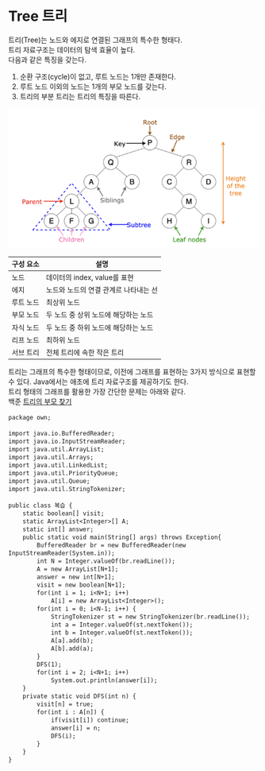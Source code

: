 # Tree 트리

트리(Tree)는 노드와 에지로 연결된 그래프의 특수한 형태다.</br>
트리 자료구조는 데이터의 탐색 효율이 높다.</br>
다음과 같은 특징을 갖는다.
1. 순환 구조(cycle)이 없고, 루트 노드는 1개만 존재한다.</br>
2. 루트 노드 이외의 노드는 1개의 부모 노드를 갖는다.</br>
3. 트리의 부분 트리는 트리의 특징을 따른다.

![tree_image](./image/tree_image.png)

|구성 요소| 설명 |
|--------|------|
|노드|데이터의 index, value를 표현|
|에지|노드와 노드의 연결 관계르 나타내는 선|
|루트 노드|최상위 노드|
|부모 노드|두 노드 중 상위 노드에 해당하는 노드|
|자식 노드|두 노드 중 하위 노드에 해당하는 노드|
|리프 노드|최하위 노드|
|서브 트리|전체 트리에 속한 작은 트리|

트리는 그래프의 특수한 형태이므로, 이전에 그래프를 표현하는 3가지 방식으로 표현할 수 있다. Java에서는 애초에 트리 자료구조를 제공하기도 한다.
</br>
트리 형태의 그래프를 활용한 가장 간단한 문제는 아래와 같다.</br>
백준 [트리의 부모 찾기](https://www.acmicpc.net/problem/11725)
```
package own;

import java.io.BufferedReader;
import java.io.InputStreamReader;
import java.util.ArrayList;
import java.util.Arrays;
import java.util.LinkedList;
import java.util.PriorityQueue;
import java.util.Queue;
import java.util.StringTokenizer;

public class 복습 {
	static boolean[] visit;
	static ArrayList<Integer>[] A;
	static int[] answer;
	public static void main(String[] args) throws Exception{
		BufferedReader br = new BufferedReader(new InputStreamReader(System.in));
		int N = Integer.valueOf(br.readLine());
		A = new ArrayList[N+1];
		answer = new int[N+1];
		visit = new boolean[N+1];
		for(int i = 1; i<N+1; i++)
			A[i] = new ArrayList<Integer>();
		for(int i = 0; i<N-1; i++) {
			StringTokenizer st = new StringTokenizer(br.readLine());
			int a = Integer.valueOf(st.nextToken());
			int b = Integer.valueOf(st.nextToken());
			A[a].add(b);
			A[b].add(a);
		}
		DFS(1);
		for(int i = 2; i<N+1; i++)
			System.out.println(answer[i]);
	}
	private static void DFS(int n) {
		visit[n] = true;
		for(int i : A[n]) {
			if(visit[i]) continue;
			answer[i] = n;
			DFS(i);
		}
	}
}


```


